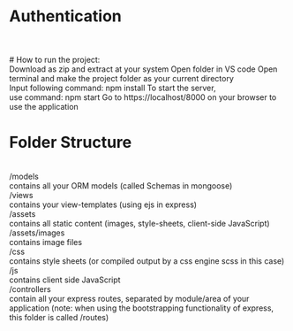 # Authentication
<br>
<br>
# How to run the project:
<br>
Download as zip and extract at your system Open folder in VS code Open terminal and make the project folder as your current directory 
<br>
Input following command: npm install To start the server,
<br>
use command: npm start Go to https://localhost/8000 on your browser to use the application

# Folder Structure
<br>
/models
<br>
contains all your ORM models (called Schemas in mongoose)<br>
/views
<br>
contains your view-templates (using ejs in express)<br>
/assets 
<br>contains all static content (images, style-sheets, client-side JavaScript)<br>
/assets/images 
<br>contains image files<br>
/css 
<br>contains style sheets (or compiled output by a css engine scss in this case)<br>
/js
<br>contains client side JavaScript<br>
/controllers
<br>contain all your express routes, separated by module/area of your application (note: when using the bootstrapping functionality of express, this folder is called /routes)<br>
